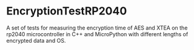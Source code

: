 # EncryptionTestRP2040
A set of tests for measuring the encryption time of AES and XTEA on the rp2040 microcontroller in C++ and MicroPython with different lengths of encrypted data and OS.

